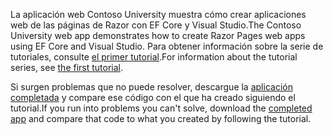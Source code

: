 <span data-ttu-id="01af3-101">La aplicación web Contoso University muestra cómo crear aplicaciones web de las páginas de Razor con EF Core y Visual Studio.</span><span class="sxs-lookup"><span data-stu-id="01af3-101">The Contoso University web app demonstrates how to create Razor Pages web apps using EF Core and Visual Studio.</span></span> <span data-ttu-id="01af3-102">Para obtener información sobre la serie de tutoriales, consulte [el primer tutorial](xref:data/ef-rp/intro).</span><span class="sxs-lookup"><span data-stu-id="01af3-102">For information about the tutorial series, see [the first tutorial](xref:data/ef-rp/intro).</span></span>

<span data-ttu-id="01af3-103">Si surgen problemas que no puede resolver, descargue la [aplicación completada](https://github.com/dotnet/AspNetCore.Docs/tree/master/aspnetcore/data/ef-rp/intro/samples) y compare ese código con el que ha creado siguiendo el tutorial.</span><span class="sxs-lookup"><span data-stu-id="01af3-103">If you run into problems you can't solve, download the [completed app](https://github.com/dotnet/AspNetCore.Docs/tree/master/aspnetcore/data/ef-rp/intro/samples) and compare that code to what you created by following the tutorial.</span></span>
